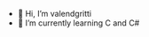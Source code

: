 - 👋 Hi, I’m valendgritti
- 🌱 I’m currently learning C and C#
<!---
valendgritti/valendgritti is a ✨ special ✨ repository because its `README.md` (this file) appears on your GitHub profile.
You can click the Preview link to take a look at your changes.
--->

